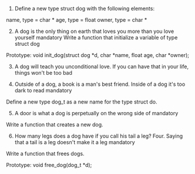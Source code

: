 1. Define a new type struct dog with the following elements:

name, type = char *
age, type = float
owner, type = char *

2. A dog is the only thing on earth that loves you more than you love yourself
mandatory
Write a function that initialize a variable of type struct dog

Prototype: void init_dog(struct dog *d, char *name, float age, char *owner);

3. A dog will teach you unconditional love. If you can have that in your life, things won't be too bad

4. Outside of a dog, a book is a man's best friend. Inside of a dog it's too dark to read
mandatory

Define a new type dog_t as a new name for the type struct do.

5. A door is what a dog is perpetually on the wrong side of
mandatory


Write a function that creates a new dog.

6. How many legs does a dog have if you call his tail a leg? Four. Saying that a tail is a leg doesn't make it a leg
mandatory


Write a function that frees dogs.

Prototype: void free_dog(dog_t *d);

